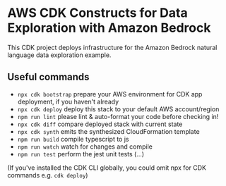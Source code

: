 # AWS CDK Constructs for Data Exploration with Amazon Bedrock

This CDK project deploys infrastructure for the Amazon Bedrock natural language data exploration example.

## Useful commands

* `npx cdk bootstrap` prepare your AWS environment for CDK app deployment, if you haven't already
* `npx cdk deploy`    deploy this stack to your default AWS account/region
* `npm run lint`      please lint & auto-format your code before checking in!
* `npx cdk diff`      compare deployed stack with current state
* `npx cdk synth`     emits the synthesized CloudFormation template
* `npm run build`     compile typescript to js
* `npm run watch`     watch for changes and compile
* `npm run test`      perform the jest unit tests (...)

(If you've installed the CDK CLI globally, you could omit npx for CDK commands e.g. `cdk deploy`)
